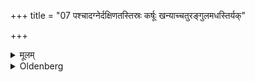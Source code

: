 +++
title = "07 पश्चादग्नेर्दक्षिणतस्तिस्रः कर्षूः खन्याच्चतुरङ्गुलमधस्तिर्यक्"

+++

<details><summary>मूलम्</summary>

पश्चादग्नेर्दक्षिणतस्तिस्रः कर्षूः खन्याच्चतुरङ्गुलमधस्तिर्यक् ६
</details>

<details><summary>Oldenberg</summary>

6. To the west of the fire he should dig, in the southern part (of the place mentioned in Sūtra 2) three pits, four inches in depth and breadth.
</details>
